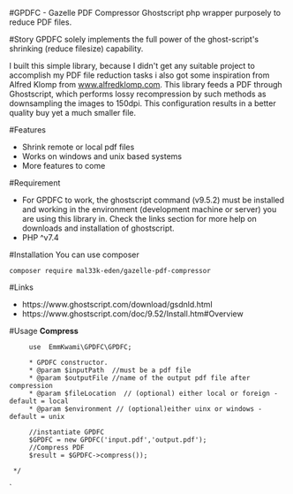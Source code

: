 #GPDFC - Gazelle PDF Compressor
Ghostscript php wrapper purposely to reduce PDF files.

#Story
GPDFC solely implements the full power of the ghost-script's shrinking (reduce filesize) capability.

I built this simple library, because I didn't get any suitable project to accomplish my PDF file reduction tasks i also got some inspiration from
Alfred Klomp from www.alfredklomp.com.
This library feeds a PDF through Ghostscript, which performs lossy recompression by such methods as downsampling the images to 150dpi. This configuration results in a better quality buy yet a much smaller file.

#Features
<ul>
<li> Shrink remote or local pdf files</li>
<li> Works on windows and unix based systems</li>
<li> More features to come</li>
</ul>

#Requirement
<ul>
<li>For GPDFC to work, the ghostscript command (v9.5.2) must be installed and working in the environment (development machine or server) you are using this library in.
    Check the links section for more help on downloads and installation of ghostscript. </li>
<li>PHP ^v7.4 </li>
</ul>

#Installation 
You can use composer

`composer require mal33k-eden/gazelle-pdf-compressor
`

#Links 
<ul>
<li>https://www.ghostscript.com/download/gsdnld.html</li>
<li>https://www.ghostscript.com/doc/9.52/Install.htm#Overview</li>
</ul>

#Usage 
**Compress**

         use  EmmKwami\GPDFC\GPDFC;
         
         * GPDFC constructor.
         * @param $inputPath  //must be a pdf file
         * @param $outputFile //name of the output pdf file after compression
         * @param $fileLocation  // (optional) either local or foreign - default = local
         * @param $environment // (optional)either uinx or windows - default = unix
         
         //instantiate GPDFC
         $GPDFC = new GPDFC('input.pdf','output.pdf');
         //Compress PDF
         $result = $GPDFC->compress());
         
     */
`


